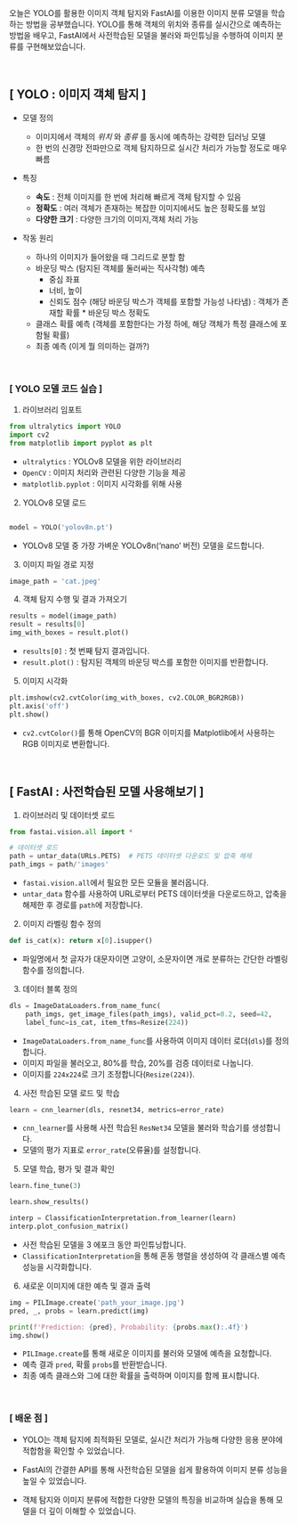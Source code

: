 오늘은 YOLO를 활용한 이미지 객체 탐지와 FastAI를 이용한 이미지 분류 모델을 학습하는 방법을 공부했습니다. YOLO를 통해 객체의 위치와 종류를 실시간으로 예측하는 방법을 배우고, FastAI에서 사전학습된 모델을 불러와 파인튜닝을 수행하여 이미지 분류를 구현해보았습니다.

&nbsp;
## [ YOLO : 이미지 객체 탐지 ]

- 모델 정의
    - 이미지에서 객체의 *위치* 와 *종류* 를 동시에 예측하는 강력한 딥러닝 모델
    - 한 번의 신경망 전파만으로 객체 탐지하므로 실시간 처리가 가능할 정도로 매우 빠름

- 특징
    - **속도** : 전체 이미지를 한 번에 처리해 빠르게 객체 탐지할 수 있음
    - **정확도** : 여러 객체가 존재하는 복잡한 이미지에서도 높은 정확도를 보임
    - **다양한 크기** : 다양한 크기의 이미지,객체 처리 가능
    

- 작동 원리
    - 하나의 이미지가 들어왔을 때 그리드로 분할 함
    - 바운딩 박스 (탐지된 객체를 둘러싸는 직사각형) 예측
        - 중심 좌표
        - 너비, 높이
        - 신뢰도 점수 (해당 바운딩 박스가 객체를 포함할 가능성 나타냄) : 객체가 존재할 확률 * 바운딩 박스 정확도
    - 클래스 확률 예측 (객체를 포함한다는 가정 하에, 해당 객체가 특정 클래스에 포함될 확률)
    - 최종 예측 (이게 뭘 의미하는 걸까?)

&nbsp;
### [ YOLO 모델 코드 실습 ]

1. 라이브러리 임포트

```python
from ultralytics import YOLO
import cv2
from matplotlib import pyplot as plt
```

- `ultralytics`  : YOLOv8 모델을 위한 라이브러리
- `OpenCV` : 이미지 처리와 관련된 다양한 기능을 제공
- `matplotlib.pyplot` : 이미지 시각화를 위해 사용

&nbsp;
2. YOLOv8 모델 로드

```python

model = YOLO('yolov8n.pt')
```

- YOLOv8 모델 중 가장 가벼운 YOLOv8n(‘nano’ 버전) 모델을 로드합니다.

&nbsp;
3. 이미지 파일 경로 지정

```python
image_path = 'cat.jpeg'
```

&nbsp;
4. 객체 탐지 수행 및 결과 가져오기

```python
results = model(image_path)
result = results[0]
img_with_boxes = result.plot()
```

- `results[0]` : 첫 번째 탐지 결과입니다.
- `result.plot()` : 탐지된 객체의 바운딩 박스를 포함한 이미지를 반환합니다.

&nbsp;
5. 이미지 시각화

```python
plt.imshow(cv2.cvtColor(img_with_boxes, cv2.COLOR_BGR2RGB))
plt.axis('off')
plt.show()
```

- `cv2.cvtColor()`를 통해 OpenCV의 BGR 이미지를 Matplotlib에서 사용하는 RGB 이미지로 변환합니다.

&nbsp;
## [ FastAI : 사전학습된 모델 사용해보기 ]

1. 라이브러리 및 데이터셋 로드

```python
from fastai.vision.all import *

# 데이터셋 로드
path = untar_data(URLs.PETS)  # PETS 데이터셋 다운로드 및 압축 해제
path_imgs = path/'images'
```

- `fastai.vision.all`에서 필요한 모든 모듈을 불러옵니다.
- `untar_data` 함수를 사용하여 URL로부터 PETS 데이터셋을 다운로드하고, 압축을 해제한 후 경로를 `path`에 저장합니다.

&nbsp;
2. 이미지 라벨링 함수 정의

```python
def is_cat(x): return x[0].isupper()
```

- 파일명에서 첫 글자가 대문자이면 고양이, 소문자이면 개로 분류하는 간단한 라벨링 함수를 정의합니다.

&nbsp;
3. 데이터 블록 정의

```python
dls = ImageDataLoaders.from_name_func(
    path_imgs, get_image_files(path_imgs), valid_pct=0.2, seed=42,
    label_func=is_cat, item_tfms=Resize(224))
```

- `ImageDataLoaders.from_name_func`를 사용하여 이미지 데이터 로더(`dls`)를 정의합니다.
- 이미지 파일을 불러오고, 80%를 학습, 20%를 검증 데이터로 나눕니다.
- 이미지를 `224x224`로 크기 조정합니다(`Resize(224)`).

&nbsp;
4. 사전 학습된 모델 로드 및 학습

```python
learn = cnn_learner(dls, resnet34, metrics=error_rate)
```

- `cnn_learner`를 사용해 사전 학습된 `ResNet34` 모델을 불러와 학습기를 생성합니다.
- 모델의 평가 지표로 `error_rate`(오류율)를 설정합니다.

&nbsp;
5. 모델 학습, 평가 및 결과 확인

```python
learn.fine_tune(3)

learn.show_results()

interp = ClassificationInterpretation.from_learner(learn)
interp.plot_confusion_matrix()
```

- 사전 학습된 모델을 3 에포크 동안 파인튜닝합니다.
- `ClassificationInterpretation`을 통해 혼동 행렬을 생성하여 각 클래스별 예측 성능을 시각화합니다.

&nbsp;
6. 새로운 이미지에 대한 예측 및 결과 출력

```python
img = PILImage.create('path_your_image.jpg')
pred, _, probs = learn.predict(img)

print(f'Prediction: {pred}, Probability: {probs.max():.4f}')
img.show()
```

- `PILImage.create`를 통해 새로운 이미지를 불러와 모델에 예측을 요청합니다.
- 예측 결과 `pred`, 확률 `probs`를 반환받습니다.
- 최종 예측 클래스와 그에 대한 확률을 출력하며 이미지를 함께 표시합니다.


&nbsp;
### [ 배운 점 ]
* YOLO는 객체 탐지에 최적화된 모델로, 실시간 처리가 가능해 다양한 응용 분야에 적합함을 확인할 수 있었습니다.

* FastAI의 간결한 API를 통해 사전학습된 모델을 쉽게 활용하여 이미지 분류 성능을 높일 수 있었습니다.

* 객체 탐지와 이미지 분류에 적합한 다양한 모델의 특징을 비교하며 실습을 통해 모델을 더 깊이 이해할 수 있었습니다.